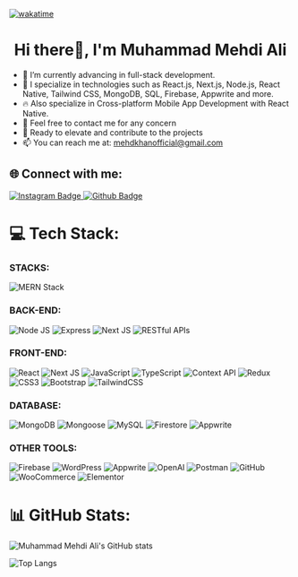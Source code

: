 [![wakatime](https://wakatime.com/badge/user/45263e9f-4f5c-477c-98d7-b03fb4032560.svg)](https://wakatime.com/@45263e9f-4f5c-477c-98d7-b03fb4032560)

<h1 align="center">Hi there👋, I'm Muhammad Mehdi Ali</h1>

- 🔭 I’m currently advancing in full-stack development.
- 🌱 I specialize in technologies such as React.js, Next.js, Node.js, React Native, Tailwind CSS, MongoDB, SQL, Firebase, Appwrite and more.
- 🔥 Also specialize in Cross-platform Mobile App Development with React Native. 
- 💬 Feel free to contact me for any concern
- 🚀 Ready to elevate and contribute to the projects 
- 📫 You can reach me at: mehdkhanofficial@gmail.com

## 🌐 Connect with me:
<div id="badges">
   <a href="https://www.linkedin.com/in/mehdikhan55">
    <img src="https://img.shields.io/badge/Linkedin-purple?style=for-the-badge&logo=instagram&logoColor=white" alt="Instagram Badge"/>
  </a>
  <a href="https://github.com/mehdiali55">
    <img src="https://img.shields.io/badge/Github-black?style=for-the-badge&logo=Github&logoColor=white" alt="Github Badge"/>
  </a>
</div>

# 💻 Tech Stack:

### STACKS:
![MERN Stack](https://img.shields.io/badge/MERN-%2300f.svg?style=for-the-badge&logo=mongodb&logoColor=white)

### BACK-END:
![Node JS](https://img.shields.io/badge/Node.js-43853D?style=for-the-badge&logo=node.js&logoColor=white)
![Express](https://img.shields.io/badge/express.js-%23404d59.svg?style=for-the-badge&logo=express&logoColor=%2361DAFB)
![Next JS](https://img.shields.io/badge/next.js-%23000000.svg?style=for-the-badge&logo=next.js&logoColor=white)
![RESTful APIs](https://img.shields.io/badge/REST-00C853?style=for-the-badge&logo=rest&logoColor=white)

### FRONT-END:
![React](https://img.shields.io/badge/react-%2320232a.svg?style=for-the-badge&logo=react&logoColor=%2361DAFB)
![Next JS](https://img.shields.io/badge/next.js-%23000000.svg?style=for-the-badge&logo=next.js&logoColor=white)
![JavaScript](https://img.shields.io/badge/javascript-%23323330.svg?style=for-the-badge&logo=javascript&logoColor=%23F7DF1E)
![TypeScript](https://img.shields.io/badge/typescript-%23007ACC.svg?style=for-the-badge&logo=typescript&logoColor=white)
![Context API](https://img.shields.io/badge/contextapi-5A29E4?style=for-the-badge&logo=react&logoColor=white)
![Redux](https://img.shields.io/badge/redux-%23593d88.svg?style=for-the-badge&logo=redux&logoColor=white)
![CSS3](https://img.shields.io/badge/css3-%231572B6.svg?style=for-the-badge&logo=css3&logoColor=white)
![Bootstrap](https://img.shields.io/badge/bootstrap-%23563D7C.svg?style=for-the-badge&logo=bootstrap&logoColor=white)
![TailwindCSS](https://img.shields.io/badge/tailwindcss-%2338B2AC.svg?style=for-the-badge&logo=tailwind-css&logoColor=white)

### DATABASE:
![MongoDB](https://img.shields.io/badge/mongodb-%2347A248.svg?style=for-the-badge&logo=mongodb&logoColor=white)
![Mongoose](https://img.shields.io/badge/mongoose-880000?style=for-the-badge&logo=mongoose&logoColor=white)
![MySQL](https://img.shields.io/badge/mysql-%2300f.svg?style=for-the-badge&logo=mysql&logoColor=white)
![Firestore](https://img.shields.io/badge/firestore-%23039BE5.svg?style=for-the-badge&logo=firebase)
![Appwrite](https://img.shields.io/badge/appwrite-F02E65?style=for-the-badge&logo=appwrite&logoColor=white)

### OTHER TOOLS:
![Firebase](https://img.shields.io/badge/firebase-%23039BE5.svg?style=for-the-badge&logo=firebase)
![WordPress](https://img.shields.io/badge/wordpress-%2321759B.svg?style=for-the-badge&logo=wordpress&logoColor=white)
![Appwrite](https://img.shields.io/badge/appwrite-F02E65?style=for-the-badge&logo=appwrite&logoColor=white)
![OpenAI](https://img.shields.io/badge/openai-412991?style=for-the-badge&logo=openai&logoColor=white)
![Postman](https://img.shields.io/badge/Postman-FF6C37?style=for-the-badge&logo=postman&logoColor=white)
![GitHub](https://img.shields.io/badge/github-%23121011.svg?style=for-the-badge&logo=github&logoColor=white)
![WooCommerce](https://img.shields.io/badge/woo-96588A.svg?style=for-the-badge&logo=woocommerce&logoColor=white)
![Elementor](https://img.shields.io/badge/elementor-%23D42C6F.svg?style=for-the-badge&logo=elementor&logoColor=white)

# 📊 GitHub Stats:
![Muhammad Mehdi Ali's GitHub stats](https://github-readme-stats.vercel.app/api?username=mehdikhan55&theme=dark&hide_border=false&include_all_commits=false&count_private=false) <br/>

![Top Langs](https://github-readme-stats.vercel.app/api/top-langs/?username=mehdikhan55&theme=dark)
